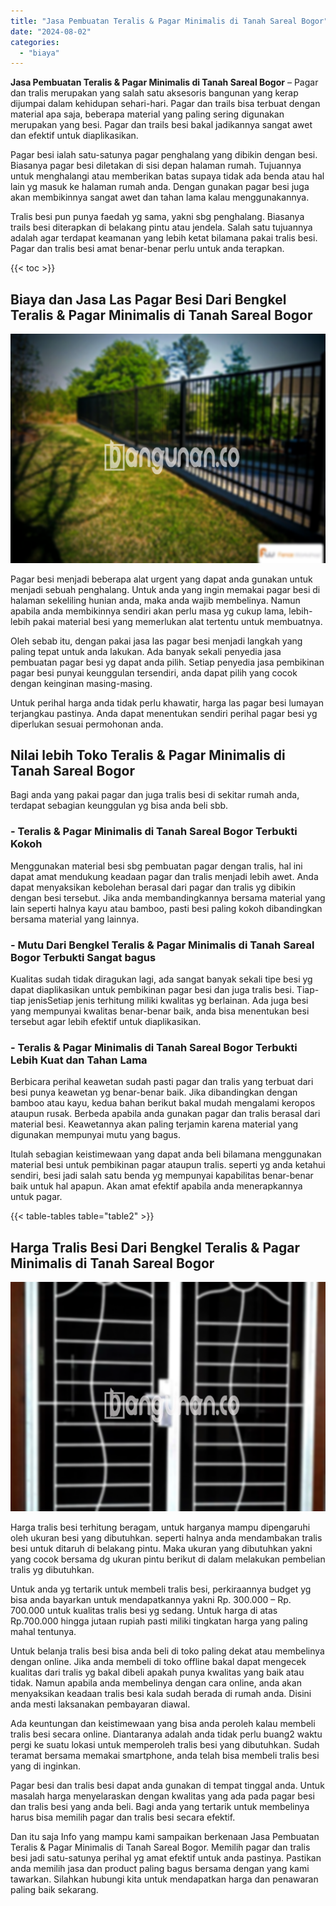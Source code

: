 ```yaml
---
title: "Jasa Pembuatan Teralis & Pagar Minimalis di Tanah Sareal Bogor"
date: "2024-08-02"
categories: 
  - "biaya"
---
```


**Jasa Pembuatan Teralis & Pagar Minimalis di Tanah Sareal Bogor** – Pagar dan tralis merupakan yang salah satu aksesoris bangunan yang kerap dijumpai dalam kehidupan sehari-hari. Pagar dan trails bisa terbuat dengan material apa saja, beberapa material yang paling sering digunakan merupakan yang besi. Pagar dan trails besi bakal jadikannya sangat awet dan efektif untuk diaplikasikan.

Pagar besi ialah satu-satunya pagar penghalang yang dibikin dengan besi. Biasanya pagar besi diletakan di sisi depan halaman rumah. Tujuannya untuk menghalangi atau memberikan batas supaya tidak ada benda atau hal lain yg masuk ke halaman rumah anda. Dengan gunakan pagar besi juga akan membikinnya sangat awet dan tahan lama kalau menggunakannya.

Tralis besi pun punya faedah yg sama, yakni sbg penghalang. Biasanya trails besi diterapkan di belakang pintu atau jendela. Salah satu tujuannya adalah agar terdapat keamanan yang lebih ketat bilamana pakai tralis besi. Pagar dan tralis besi amat benar-benar perlu untuk anda terapkan.

{{< toc >}}

## Biaya dan Jasa Las Pagar Besi Dari Bengkel Teralis & Pagar Minimalis di Tanah Sareal Bogor

![Jasa Pembuatan Teralis & Pagar Minimalis di Tanah Sareal Bogor](/images/pagar-minimalis-murah-46.png)

Pagar besi menjadi beberapa alat urgent yang dapat anda gunakan untuk menjadi sebuah penghalang. Untuk anda yang ingin memakai pagar besi di halaman sekeliling hunian anda, maka anda wajib membelinya. Namun apabila anda membikinnya sendiri akan perlu masa yg cukup lama, lebih-lebih pakai material besi yang memerlukan alat tertentu untuk membuatnya.

Oleh sebab itu, dengan pakai jasa las pagar besi menjadi langkah yang paling tepat untuk anda lakukan. Ada banyak sekali penyedia jasa pembuatan pagar besi yg dapat anda pilih. Setiap penyedia jasa pembikinan pagar besi punyai keunggulan tersendiri, anda dapat pilih yang cocok dengan keinginan masing-masing.

Untuk perihal harga anda tidak perlu khawatir, harga las pagar besi lumayan terjangkau pastinya. Anda dapat menentukan sendiri perihal pagar besi yg diperlukan sesuai permohonan anda.

## Nilai lebih Toko Teralis & Pagar Minimalis di Tanah Sareal Bogor

Bagi anda yang pakai pagar dan juga tralis besi di sekitar rumah anda, terdapat sebagian keunggulan yg bisa anda beli sbb.

### \- Teralis & Pagar Minimalis di Tanah Sareal Bogor Terbukti Kokoh

Menggunakan material besi sbg pembuatan pagar dengan tralis, hal ini dapat amat mendukung keadaan pagar dan tralis menjadi lebih awet. Anda dapat menyaksikan kebolehan berasal dari pagar dan tralis yg dibikin dengan besi tersebut. Jika anda membandingkannya bersama material yang lain seperti halnya kayu atau bamboo, pasti besi paling kokoh dibandingkan bersama material yang lainnya.

### \- Mutu Dari Bengkel Teralis & Pagar Minimalis di Tanah Sareal Bogor Terbukti Sangat bagus

Kualitas sudah tidak diragukan lagi, ada sangat banyak sekali tipe besi yg dapat diaplikasikan untuk pembikinan pagar besi dan juga tralis besi. Tiap-tiap jenisSetiap jenis terhitung miliki kwalitas yg berlainan. Ada juga besi yang mempunyai kwalitas benar-benar baik, anda bisa menentukan besi tersebut agar lebih efektif untuk diaplikasikan.

### \- Teralis & Pagar Minimalis di Tanah Sareal Bogor Terbukti Lebih Kuat dan Tahan Lama

Berbicara perihal keawetan sudah pasti pagar dan tralis yang terbuat dari besi punya keawetan yg benar-benar baik. Jika dibandingkan dengan bamboo atau kayu, kedua bahan berikut bakal mudah mengalami keropos ataupun rusak. Berbeda apabila anda gunakan pagar dan tralis berasal dari material besi. Keawetannya akan paling terjamin karena material yang digunakan mempunyai mutu yang bagus.

Itulah sebagian keistimewaan yang dapat anda beli bilamana menggunakan material besi untuk pembikinan pagar ataupun tralis. seperti yg anda ketahui sendiri, besi jadi salah satu benda yg mempunyai kapabilitas benar-benar baik untuk hal apapun. Akan amat efektif apabila anda menerapkannya untuk pagar.

{{< table-tables table="table2" >}}

## Harga Tralis Besi Dari Bengkel Teralis & Pagar Minimalis di Tanah Sareal Bogor

![Jasa Pembuatan Teralis & Pagar Minimalis di Tanah Sareal Bogor](/images/teralis-minimalis-murah-38.png)

Harga tralis besi terhitung beragam, untuk harganya mampu dipengaruhi oleh ukuran besi yang dibutuhkan. seperti halnya anda mendambakan tralis besi untuk ditaruh di belakang pintu. Maka ukuran yang dibutuhkan yakni yang cocok bersama dg ukuran pintu berikut di dalam melakukan pembelian tralis yg dibutuhkan.

Untuk anda yg tertarik untuk membeli tralis besi, perkiraannya budget yg bisa anda bayarkan untuk mendapatkannya yakni Rp. 300.000 – Rp. 700.000 untuk kualitas tralis besi yg sedang. Untuk harga di atas Rp.700.000 hingga jutaan rupiah pasti miliki tingkatan harga yang paling mahal tentunya.

Untuk belanja tralis besi bisa anda beli di toko paling dekat atau membelinya dengan online. Jika anda membeli di toko offline bakal dapat mengecek kualitas dari tralis yg bakal dibeli apakah punya kwalitas yang baik atau tidak. Namun apabila anda membelinya dengan cara online, anda akan menyaksikan keadaan tralis besi kala sudah berada di rumah anda. Disini anda mesti laksanakan pembayaran diawal.

Ada keuntungan dan keistimewaan yang bisa anda peroleh kalau membeli tralis besi secara online. Diantaranya adalah anda tidak perlu buang2 waktu pergi ke suatu lokasi untuk memperoleh tralis besi yang dibutuhkan. Sudah teramat bersama memakai smartphone, anda telah bisa membeli tralis besi yang di inginkan.

Pagar besi dan tralis besi dapat anda gunakan di tempat tinggal anda. Untuk masalah harga menyelaraskan dengan kwalitas yang ada pada pagar besi dan tralis besi yang anda beli. Bagi anda yang tertarik untuk membelinya harus bisa memilih pagar dan tralis besi secara efektif.

Dan itu saja Info yang mampu kami sampaikan berkenaan Jasa Pembuatan Teralis & Pagar Minimalis di Tanah Sareal Bogor. Memilih pagar dan tralis besi jadi satu-satunya perihal yg amat efektif untuk anda pastinya. Pastikan anda memilih jasa dan product paling bagus bersama dengan yang kami tawarkan. Silahkan hubungi kita untuk mendapatkan harga dan penawaran paling baik sekarang.

